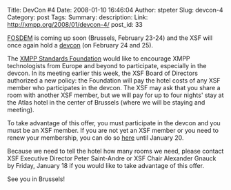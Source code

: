 Title: DevCon #4
Date: 2008-01-10 16:46:04
Author: stpeter
Slug: devcon-4
Category: post
Tags: 
Summary: description:
Link: http://xmpp.org/2008/01/devcon-4/
post_id: 33


[FOSDEM](http://www.fosdem.org/2008/) is coming up soon (Brussels, February 23-24) and the XSF will once again hold a [devcon](http://www.xmpp.org/devcon/devcon4.shtml) (on February 24 and 25).

The [XMPP Standards Foundation](http://www.xmpp.org/xsf/) would like to encourage XMPP technologists from Europe and beyond to participate, especially in the devcon. In its meeting earlier this week, the XSF Board of Directors authorized a new policy: the Foundation will pay the hotel costs of any XSF member who participates in the devcon. The XSF may ask that you share a room with another XSF member, but we will pay for up to four nights' stay at the Atlas hotel in the center of Brussels (where we will be staying and meeting).

To take advantage of this offer, you must participate in the devcon and you must be an XSF member. If you are not yet an XSF member or you need to renew your membership, you can do so [here](http://wiki.jabber.org/index.php/Membership_Applications_January_2008) until January 20.

Because we need to tell the hotel how many rooms we need, please contact XSF Executive Director Peter Saint-Andre or XSF Chair Alexander Gnauck by Friday, January 18 if you would like to take advantage of this offer.

See you in Brussels!

